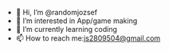 - 👋 Hi, I’m @randomjozsef
- 👀 I’m interested in App/game making
- 🌱 I’m currently learning coding
- 📫 How to reach me:js2809504@gmail.com

<!---
randomjozsef/randomjozsef is a ✨ special ✨ repository because its `README.md` (this file) appears on your GitHub profile.
You can click the Preview link to take a look at your changes.
--->
